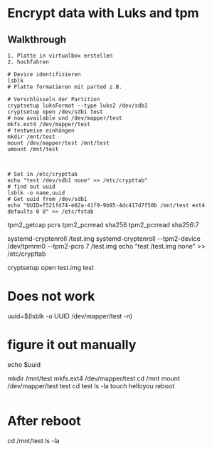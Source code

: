 # Encrypt data with Luks and tpm 

## Walkthrough 

```
1. Platte in virtualbox erstellen
2. hochfahren
```

```
# Device identifizieren
lsblk
# Platte formatieren mit parted z.B. 

# Verschlüsseln der Partition
cryptsetup luksFormat --type luks2 /dev/sdb1
cryptsetup open /dev/sdb1 test
# now available und /dev/mapper/test
mkfs.ext4 /dev/mapper/test
# testweise einhängen
mkdir /mnt/test
mount /dev/mapper/test /mnt/test 
umount /mnt/test



```

```
# Set in /etc/crypttab
echo "test /dev/sdb1 none" >> /etc/crypttab"
# find out uuid
lsblk -o name,uuid
# Get uuid from /dev/sdb1
echo "UUID=f521fd74-e82a-41f9-9b95-4dc417d7f50b /mnt/test ext4 defaults 0 0" >> /etc/fstab
```





tpm2_getcap pcrs
tpm2_pcrread sha256
tpm2_pcrread sha256:7

systemd-cryptenroll /test.img
systemd-cryptenroll --tpm2-device /dev/tpmrm0 --tpm2-pcrs 7 /test.img
echo "test /test.img none" >> /etc/crypttab

cryptsetup open test.img test

# Does not work 
uuid=$(lsblk -o UUID /dev/mapper/test -n)
# figure it out manually 
echo $uuid

mkdir /mnt/test
mkfs.ext4 /dev/mapper/test
cd /mnt 
mount /dev/mapper/test test
cd test
ls -la
touch helloyou
reboot
```

```
# After reboot 
cd /mnt/test
ls -la
```
